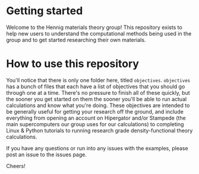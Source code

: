 # Getting started
Welcome to the Hennig materials theory group! This repository exists to help
new users to understand the computational methods being used in the group and
to get started researching their own materials.

# How to use this repository
You'll notice that there is only one folder here, titled
``objectives``. ``objectives`` has a bunch of files that each have a list of objectives
that you should go through one at a time. There's no pressure to finish all
of these quickly, but the sooner you get started on them the sooner you'll be
able to run actual calculations and know what you're doing. These objectives are intended to be generally useful
for getting your research off the ground, and include everything from opening an
account on Hipergator and/or Stampede (the main supercomputers our group uses
for our calculations) to completing Linux & Python tutorials to running
research grade density-functional theory calculations.

If you have any questions or run into any issues with the examples, please post
an issue to the issues page.

Cheers!
